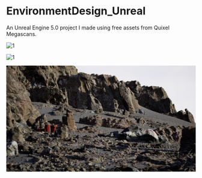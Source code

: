 # EnvironmentDesign_Unreal
An Unreal Engine 5.0 project I made using free assets from Quixel Megascans.

![1](https://github.com/mcdonaldduncan/EnvironmentDesign_Unreal/blob/main/10.22.21.png)

![1](https://github.com/mcdonaldduncan/EnvironmentDesign_Unreal/blob/main/close.png)

![1](https://github.com/mcdonaldduncan/EnvironmentDesign_Unreal/blob/main/Capture1.png)
